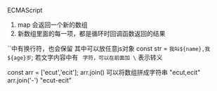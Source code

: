 ECMAScript
1. map 会返回一个新的数组
2. 新数组里面的每一项，都是循环时回调函数返回的结果

``中有换行符，也会保留  其中可以放任意js对象
   const str = `我叫${name},我${age}岁`;
若文字内容中有 ` 字符，可以在前面加 \` 表示转义

const arr = ['ecut','ecit'];
arr.join() 可以将数组拼成字符串
"ecut,ecit"
arr.join('-')    "ecut-ecit"